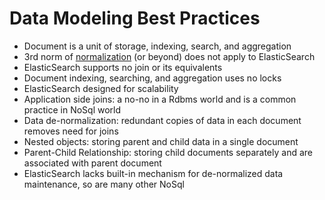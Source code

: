 # Data Modeling Best Practices

* Document is a unit of storage, indexing, search, and aggregation
* 3rd norm of <a href="https://en.wikipedia.org/wiki/Database_normalization" target="_blank">normalization</a> (or beyond)  does not apply to ElasticSearch
* ElasticSearch supports no join or its equivalents
* Document indexing, searching, and aggregation uses no locks
* ElasticSearch designed for scalability
* Application side joins: a no-no in a Rdbms world and is a common practice in NoSql world
* Data de-normalization: redundant copies of data in each document removes need for joins
* Nested objects: storing parent and child data in a single document
* Parent-Child Relationship: storing child documents separately and are associated with parent document
* ElasticSearch lacks built-in mechanism for de-normalized data maintenance, so are many other NoSql